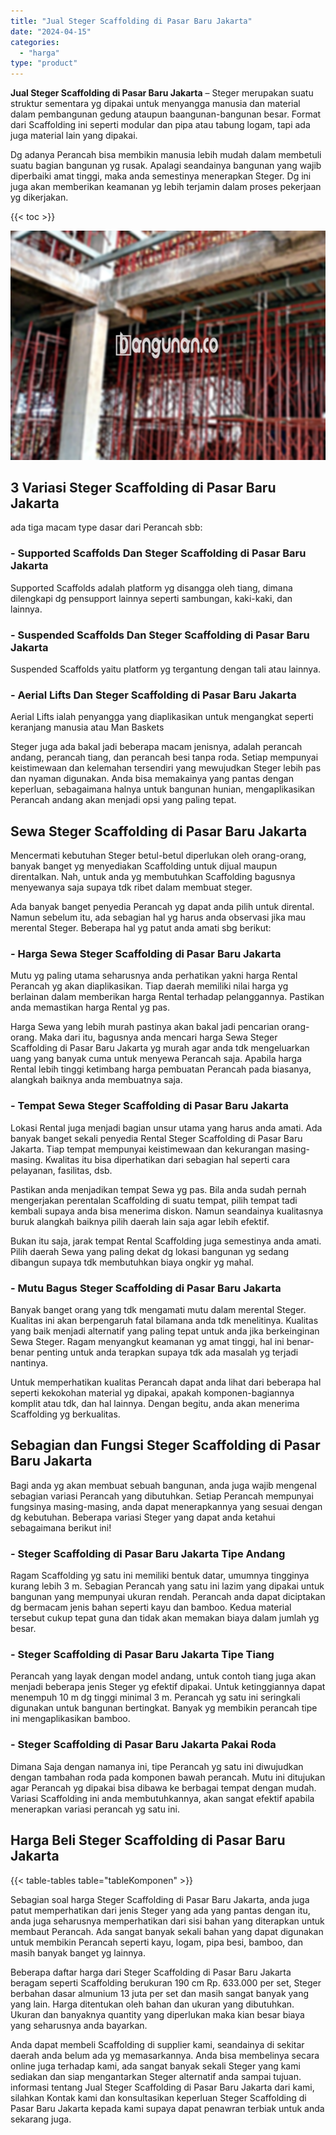 ```yaml
---
title: "Jual Steger Scaffolding di Pasar Baru Jakarta"
date: "2024-04-15"
categories: 
  - "harga"
type: "product"
---
```


**Jual Steger Scaffolding di Pasar Baru Jakarta** – Steger merupakan suatu struktur sementara yg dipakai untuk menyangga manusia dan material dalam pembangunan gedung ataupun baangunan-bangunan besar. Format dari Scaffolding ini seperti modular dan pipa atau tabung logam, tapi ada juga material lain yang dipakai.

Dg adanya Perancah bisa membikin manusia lebih mudah dalam membetuli suatu bagian bangunan yg rusak. Apalagi seandainya bangunan yang wajib diperbaiki amat tinggi, maka anda semestinya menerapkan Steger. Dg ini juga akan memberikan keamanan yg lebih terjamin dalam proses pekerjaan yg dikerjakan.

{{< toc >}}

![Jual Steger Scaffolding di Pasar Baru Jakarta](/images/sewa-scaffolding-steger-17.png)

## 3 Variasi Steger Scaffolding di Pasar Baru Jakarta

ada tiga macam type dasar dari Perancah sbb:

### \- Supported Scaffolds Dan Steger Scaffolding di Pasar Baru Jakarta

Supported Scaffolds adalah platform yg disangga oleh tiang, dimana dilengkapi dg pensupport lainnya seperti sambungan, kaki-kaki, dan lainnya.

### \- Suspended Scaffolds Dan Steger Scaffolding di Pasar Baru Jakarta

Suspended Scaffolds yaitu platform yg tergantung dengan tali atau lainnya.

### \- Aerial Lifts Dan Steger Scaffolding di Pasar Baru Jakarta

Aerial Lifts ialah penyangga yang diaplikasikan untuk mengangkat seperti keranjang manusia atau Man Baskets

Steger juga ada bakal jadi beberapa macam jenisnya, adalah perancah andang, perancah tiang, dan perancah besi tanpa roda. Setiap mempunyai keistimewaan dan kelemahan tersendiri yang mewujudkan Steger lebih pas dan nyaman digunakan. Anda bisa memakainya yang pantas dengan keperluan, sebagaimana halnya untuk bangunan hunian, mengaplikasikan Perancah andang akan menjadi opsi yang paling tepat.

## Sewa Steger Scaffolding di Pasar Baru Jakarta

Mencermati kebutuhan Steger betul-betul diperlukan oleh orang-orang, banyak banget yg menyediakan Scaffolding untuk dijual maupun direntalkan. Nah, untuk anda yg membutuhkan Scaffolding bagusnya menyewanya saja supaya tdk ribet dalam membuat steger.

Ada banyak banget penyedia Perancah yg dapat anda pilih untuk dirental. Namun sebelum itu, ada sebagian hal yg harus anda observasi jika mau merental Steger. Beberapa hal yg patut anda amati sbg berikut:

### \- Harga Sewa Steger Scaffolding di Pasar Baru Jakarta

Mutu yg paling utama seharusnya anda perhatikan yakni harga Rental Perancah yg akan diaplikasikan. Tiap daerah memiliki nilai harga yg berlainan dalam memberikan harga Rental terhadap pelanggannya. Pastikan anda memastikan harga Rental yg pas.

Harga Sewa yang lebih murah pastinya akan bakal jadi pencarian orang-orang. Maka dari itu, bagusnya anda mencari harga Sewa Steger Scaffolding di Pasar Baru Jakarta yg murah agar anda tdk mengeluarkan uang yang banyak cuma untuk menyewa Perancah saja. Apabila harga Rental lebih tinggi ketimbang harga pembuatan Perancah pada biasanya, alangkah baiknya anda membuatnya saja.

### \- Tempat Sewa Steger Scaffolding di Pasar Baru Jakarta

Lokasi Rental juga menjadi bagian unsur utama yang harus anda amati. Ada banyak banget sekali penyedia Rental Steger Scaffolding di Pasar Baru Jakarta. Tiap tempat mempunyai keistimewaan dan kekurangan masing-masing. Kwalitas itu bisa diperhatikan dari sebagian hal seperti cara pelayanan, fasilitas, dsb.

Pastikan anda menjadikan tempat Sewa yg pas. Bila anda sudah pernah mengerjakan perentalan Scaffolding di suatu tempat, pilih tempat tadi kembali supaya anda bisa menerima diskon. Namun seandainya kualitasnya buruk alangkah baiknya pilih daerah lain saja agar lebih efektif.

Bukan itu saja, jarak tempat Rental Scaffolding juga semestinya anda amati. Pilih daerah Sewa yang paling dekat dg lokasi bangunan yg sedang dibangun supaya tdk membutuhkan biaya ongkir yg mahal.

### \- Mutu Bagus Steger Scaffolding di Pasar Baru Jakarta

Banyak banget orang yang tdk mengamati mutu dalam merental Steger. Kualitas ini akan berpengaruh fatal bilamana anda tdk menelitinya. Kualitas yang baik menjadi alternatif yang paling tepat untuk anda jika berkeinginan Sewa Steger. Ragam menyangkut keamanan yg amat tinggi, hal ini benar-benar penting untuk anda terapkan supaya tdk ada masalah yg terjadi nantinya.

Untuk memperhatikan kualitas Perancah dapat anda lihat dari beberapa hal seperti kekokohan material yg dipakai, apakah komponen-bagiannya komplit atau tdk, dan hal lainnya. Dengan begitu, anda akan menerima Scaffolding yg berkualitas.

## Sebagian dan Fungsi Steger Scaffolding di Pasar Baru Jakarta

Bagi anda yg akan membuat sebuah bangunan, anda juga wajib mengenal sebagian variasi Perancah yang dibutuhkan. Setiap Perancah mempunyai fungsinya masing-masing, anda dapat menerapkannya yang sesuai dengan dg kebutuhan. Beberapa variasi Steger yang dapat anda ketahui sebagaimana berikut ini!

### \- Steger Scaffolding di Pasar Baru Jakarta Tipe Andang

Ragam Scaffolding yg satu ini memiliki bentuk datar, umumnya tingginya kurang lebih 3 m. Sebagian Perancah yang satu ini lazim yang dipakai untuk bangunan yang mempunyai ukuran rendah. Perancah anda dapat diciptakan dg bermacam jenis bahan seperti kayu dan bamboo. Kedua material tersebut cukup tepat guna dan tidak akan memakan biaya dalam jumlah yg besar.

### \- Steger Scaffolding di Pasar Baru Jakarta Tipe Tiang

Perancah yang layak dengan model andang, untuk contoh tiang juga akan menjadi beberapa jenis Steger yg efektif dipakai. Untuk ketinggiannya dapat menempuh 10 m dg tinggi minimal 3 m. Perancah yg satu ini seringkali digunakan untuk bangunan bertingkat. Banyak yg membikin perancah tipe ini mengaplikasikan bamboo.

### \- Steger Scaffolding di Pasar Baru Jakarta Pakai Roda

Dimana Saja dengan namanya ini, tipe Perancah yg satu ini diwujudkan dengan tambahan roda pada komponen bawah perancah. Mutu ini ditujukan agar Perancah yg dipakai bisa dibawa ke berbagai tempat dengan mudah. Variasi Scaffolding ini anda membutuhkannya, akan sangat efektif apabila menerapkan variasi perancah yg satu ini.

## Harga Beli Steger Scaffolding di Pasar Baru Jakarta

{{< table-tables table="tableKomponen" >}}

Sebagian soal harga Steger Scaffolding di Pasar Baru Jakarta, anda juga patut memperhatikan dari jenis Steger yang ada yang pantas dengan itu, anda juga seharusnya memperhatikan dari sisi bahan yang diterapkan untuk membaut Perancah. Ada sangat banyak sekali bahan yang dapat digunakan untuk membikin Perancah seperti kayu, logam, pipa besi, bamboo, dan masih banyak banget yg lainnya.

Beberapa daftar harga dari Steger Scaffolding di Pasar Baru Jakarta beragam seperti Scaffolding berukuran 190 cm Rp. 633.000 per set, Steger berbahan dasar almunium 13 juta per set dan masih sangat banyak yang yang lain. Harga ditentukan oleh bahan dan ukuran yang dibutuhkan. Ukuran dan banyaknya quantity yang diperlukan maka kian besar biaya yang seharusnya anda bayarkan.

Anda dapat membeli Scaffolding di supplier kami, seandainya di sekitar daerah anda belum ada yg memasarkannya. Anda bisa membelinya secara online juga terhadap kami, ada sangat banyak sekali Steger yang kami sediakan dan siap mengantarkan Steger alternatif anda sampai tujuan. informasi tentang Jual Steger Scaffolding di Pasar Baru Jakarta dari kami, silahkan Kontak kami dan konsultasikan keperluan Steger Scaffolding di Pasar Baru Jakarta kepada kami supaya dapat penawran terbiak untuk anda sekarang juga.
